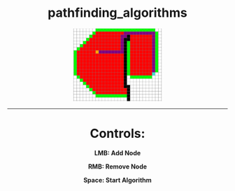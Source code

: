 <div align="center"> 
 
# pathfinding_algorithms
 
<img src=https://github.com/creatornadiran/pathfinding_algorithms/blob/main/img/screenshot.PNG width="40%">

---
 
# Controls:
**LMB: Add Node**

**RMB: Remove Node**

**Space: Start Algorithm**
